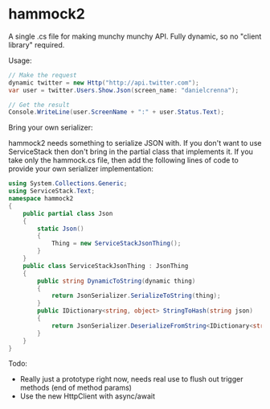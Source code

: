 hammock2
========
A single .cs file for making munchy munchy API. Fully dynamic, so no "client library" required.

Usage:
```csharp
// Make the request
dynamic twitter = new Http("http://api.twitter.com");
var user = twitter.Users.Show.Json(screen_name: "danielcrenna");

// Get the result
Console.WriteLine(user.ScreenName + ":" + user.Status.Text);
```

Bring your own serializer:

hammock2 needs something to serialize JSON with. If you don't want to use ServiceStack then don't bring 
in the partial class that implements it. If you take only the hammock.cs file, then add the following lines 
of code to provide your own serializer implementation:
```csharp
using System.Collections.Generic;
using ServiceStack.Text;
namespace hammock2
{
    public partial class Json
    {
        static Json()
        {
            Thing = new ServiceStackJsonThing();
        }
    }
    public class ServiceStackJsonThing : JsonThing
    {
        public string DynamicToString(dynamic thing)
        {
            return JsonSerializer.SerializeToString(thing);
        }
        public IDictionary<string, object> StringToHash(string json)
        {
            return JsonSerializer.DeserializeFromString<IDictionary<string, object>>(json);
        }
    }
}
```

Todo:
- Really just a prototype right now, needs real use to flush out trigger methods (end of method params)
- Use the new HttpClient with async/await
